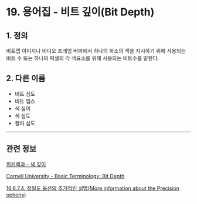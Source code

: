# 19. 용어집 - 비트 깊이(Bit Depth)

## 1. 정의
비트맵 이미지나 비디오 프레임 버퍼에서 하나의 화소의 색을 지시하기 위해 사용되는 비트 수 또는 하나의 픽셀의 각 색요소를 위해 사용되는 비트수를 말한다.

## 2. 다른 이름

- 비트 심도
- 비트 뎁스
- 색 싶이
- 색 심도
- 컬러 심도

***

## 관련 정보

[위키백과 - 색 깊이](https://ko.wikipedia.org/wiki/%EC%83%89_%EA%B9%8A%EC%9D%B4)

[Cornell University - Basic Terminology: Bit Depth](http://preservationtutorial.library.cornell.edu/tutorial/intro/intro-04.html)

[16.6.7.4. 정밀도 옵션의 추가적인 설명(More information about the Precision options)](./16-06-07-04-00-more_information_about_the_precision_options.md)